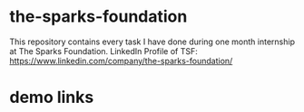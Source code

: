 # the-sparks-foundation
This repository contains every task I have done during one month internship at The Sparks Foundation.
LinkedIn Profile of TSF: https://www.linkedin.com/company/the-sparks-foundation/

# demo links
